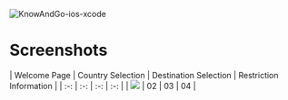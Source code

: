 ![KnowAndGo-ios-xcode](https://socialify.git.ci/Joseos123/KnowAndGo-ios-xcode/image?description=1&descriptionEditable=PROOF%20OF%20CONCEPT%20for%20innofest%202020%20idea.&font=Inter&language=1&owner=1&theme=Light)
<h1> Screenshots </h1>
| Welcome Page | Country Selection | Destination Selection | Restriction Information |
| :-: | :-: | :-: | :-: |
| <img src="/App Screenshots/01"> | 02 | 03 | 04 |
